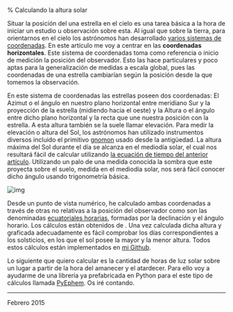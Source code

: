 % Calculando la altura solar

Situar la posición del una estrella en el cielo es una tarea básica a la hora de
iniciar un estudio u observación sobre esta. Al igual que sobre la tierra, para
orientarnos en el cielo los astrónomos han desarrollado [varios sistemas de
coordenadas](http://es.wikipedia.org/wiki/Coordenadas_celestes). En este artículo me voy a centrar en las **coordenadas horizontales**. Este sistema de coordenadas toma como referencia o inicio de
medición la posición del observador. Esto las hace particulares y poco aptas
para la generalización de medidas a escala global, pues las coordenadas de una
estrella cambiarían según la posición desde la que tomemos la observación.  

En este sistema de coordenadas las estrellas poseen dos coordenadas: El Azimut o
el ángulo en nuestro plano horizontal entre meridiano Sur y la proyección de la
estrella (midiendo hacia el oeste) y la Altura o el ángulo entre dicho plano
horizontal y la recta  que une nuestra posición con la estrella. A esta altura
también se la suele llamar elevación. Para medir la elevación o altura del Sol,
los astrónomos han utilizado instrumentos diversos incluido el primitivo [gnomon](http://es.wikipedia.org/wiki/Gnomon)
usado desde la antigüedad. La altura máxima del Sol durante el día se alcanza en
el mediodía solar, el cual nos resultará fácil de calcular utilizando [la
ecuación de tiempo del anterior artículo](calculando-la-hora-exacta.md.html). Utilizando un palo de una medida
conocida la sombra que este proyecta sobre el suelo, medida en el mediodía
solar, nos será fácil conocer dicho ángulo usando trigonometría básica.

![img](../res/altura-solar-anual.jpg)

Desde un punto de vista numérico, he calculado ambas coordenadas a través de
otras no relativas a la posición del observador como son las denominadas
[ecuatoriales horarias](http://es.wikipedia.org/wiki/Coordenadas_horarias), formadas por la declinación y el ángulo horario. Los
cálculos están obtenidos de . Una vez calculada dicha altura y graficada
adecuadamente es fácil comprobar los días correspondientes a los solsticios, en
los que el sol posee la mayor y la menor altura. Todos estos cálculos están
implementados en [mi Github](https://github.com/sdemingo/astro/blob/master/sol.py).

Lo siguiente que quiero calcular es la cantidad de horas de luz solar sobre un
lugar a partir de la hora del amanecer y el atardecer. Para ello voy a ayudarme
de una librería ya prefabricada en Python para el este tipo de cálculos llamada
[PyEphem](http://rhodesmill.org/pyephem/). Os iré contando.

---

Febrero 2015
